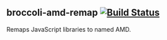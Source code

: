 ## broccoli-amd-remap  [![Build Status](https://travis-ci.org/abuiles/broccoli-amd-remap.png?branch=master)](https://travis-ci.org/abuiles/broccoli-amd-remap)

Remaps JavaScript libraries to named AMD.
